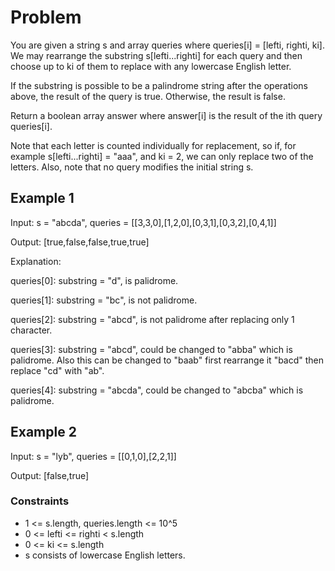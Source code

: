# Problem

You are given a string s and array queries where queries[i] = [lefti, righti, ki]. We may rearrange the substring s[lefti...righti] for each query and then choose up to ki of them to replace with any lowercase English letter.

If the substring is possible to be a palindrome string after the operations above, the result of the query is true. Otherwise, the result is false.

Return a boolean array answer where answer[i] is the result of the ith query queries[i].

Note that each letter is counted individually for replacement, so if, for example s[lefti...righti] = "aaa", and ki = 2, we can only replace two of the letters. Also, note that no query modifies the initial string s.

## Example 1

Input: s = "abcda", queries = [[3,3,0],[1,2,0],[0,3,1],[0,3,2],[0,4,1]]

Output: [true,false,false,true,true]

Explanation:

queries[0]: substring = "d", is palidrome.

queries[1]: substring = "bc", is not palidrome.

queries[2]: substring = "abcd", is not palidrome after replacing only 1 character.

queries[3]: substring = "abcd", could be changed to "abba" which is palidrome. Also this can be changed to "baab" first rearrange it "bacd" then replace "cd" with "ab".

queries[4]: substring = "abcda", could be changed to "abcba" which is palidrome.

## Example 2

Input: s = "lyb", queries = [[0,1,0],[2,2,1]]

Output: [false,true]
 
### Constraints

- 1 <= s.length, queries.length <= 10^5
- 0 <= lefti <= righti < s.length
- 0 <= ki <= s.length
- s consists of lowercase English letters.
